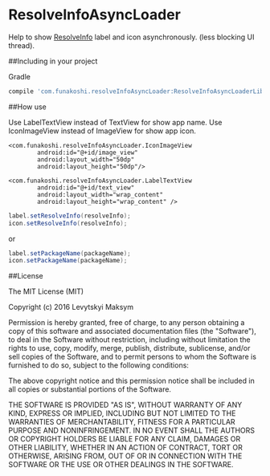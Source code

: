 ResolveInfoAsyncLoader
================

Help to show [ResolveInfo](http://developer.android.com/intl/es/reference/android/content/pm/ResolveInfo.html) label and icon asynchronously. (less blocking UI thread).

##Including in your project

Gradle

````groovy
compile 'com.funakoshi.resolveInfoAsyncLoader:ResolveInfoAsyncLoaderLib:1.0.1'
````

##How use

Use LabelTextView instead of TextView for show app name.
Use IconImageView instead of ImageView for show app icon.

````
<com.funakoshi.resolveInfoAsyncLoader.IconImageView
        android:id="@+id/image_view"
        android:layout_width="50dp"
        android:layout_height="50dp"/>
        
<com.funakoshi.resolveInfoAsyncLoader.LabelTextView
        android:id="@+id/text_view"
        android:layout_width="wrap_content"
        android:layout_height="wrap_content" />
 ````
        
````java
label.setResolveInfo(resolveInfo);
icon.setResolveInfo(resolveInfo);
 ````

or

````java
label.setPackageName(packageName);
icon.setPackageName(packageName);
 ````


##License

The MIT License (MIT)

Copyright (c) 2016 Levytskyi Maksym

Permission is hereby granted, free of charge, to any person obtaining a copy
of this software and associated documentation files (the "Software"), to deal
in the Software without restriction, including without limitation the rights
to use, copy, modify, merge, publish, distribute, sublicense, and/or sell
copies of the Software, and to permit persons to whom the Software is
furnished to do so, subject to the following conditions:

The above copyright notice and this permission notice shall be included in
all copies or substantial portions of the Software.

THE SOFTWARE IS PROVIDED "AS IS", WITHOUT WARRANTY OF ANY KIND, EXPRESS OR
IMPLIED, INCLUDING BUT NOT LIMITED TO THE WARRANTIES OF MERCHANTABILITY,
FITNESS FOR A PARTICULAR PURPOSE AND NONINFRINGEMENT. IN NO EVENT SHALL THE
AUTHORS OR COPYRIGHT HOLDERS BE LIABLE FOR ANY CLAIM, DAMAGES OR OTHER
LIABILITY, WHETHER IN AN ACTION OF CONTRACT, TORT OR OTHERWISE, ARISING FROM,
OUT OF OR IN CONNECTION WITH THE SOFTWARE OR THE USE OR OTHER DEALINGS IN
THE SOFTWARE.





